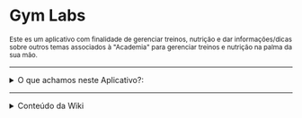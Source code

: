 # Gym Labs

<sup>
Este es um aplicativo com finalidade de gerenciar treinos, nutrição e dar informações/dicas sobre outros temas associados à "Academia" para gerenciar treinos e nutrição na palma da sua mão.
</sup>

---

<details><summary> O que achamos neste Aplicativo?: </summary>

<p>

> - [ ] **Wiki**
>       
> - [ ] **Gerenciador de Calorías.**
>
> - [ ] **Balance de Calorias.**
>
> - [ ] **Gerenciador de Treinos.**
>
> - [ ] **Rotinas de Exercícios.**
> - [ ] Espaço 


</p>

</details>

---

<details>
<summary> Conteúdo da Wiki </summary>

| Wiki | Conteúdo |
|-----:|-----------|
|     1| *Nutrição*  |
|     2| *Anatomia*  |
|     3| *Dicas* |
|     4| *Atualizações do app* | 

</details>
